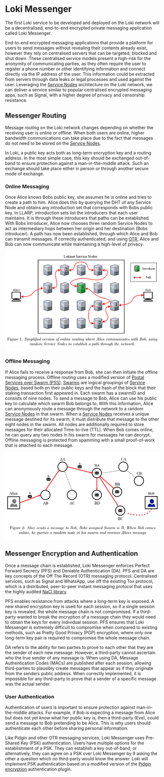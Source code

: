 # Loki Messenger

The first Loki service to be developed and deployed on the Loki network will be a decentralised, end-to-end encrypted private messaging application called Loki Messenger.

End-to-end encrypted messaging applications that provide a platform for users to send messages without revealing their contents already exist, however they rely on centralised servers that can be targeted, blocked and shut down.  These  centralised  service  models present a high-risk for the anonymity of communicating parties, as they often require the user to register a phone number or other identifying information and connect directly via the IP address of the user. This information could be extracted from servers through data leaks or legal processes and used against the user. Leveraging the [Service Nodes](../ServiceNodes/SNOverview.md) architecture on the Loki network, we can deliver a service similar to popular centralised encrypted messaging apps, such as Signal, with a higher degree of privacy and censorship resistance.

## Messenger Routing

Message routing on the Loki network changes depending on whether the receiving user is online or offline.  When both users are online, higher bandwidth communications can take place due to the fact that messages do not need to be stored on the [Service Nodes](../ServiceNodes/SNOverview.md).

In Loki, a public key acts both as long-term encryption key and a routing address. In the most simple case, this key should be exchanged out-of-band to ensure protection against a man-in-the-middle attack. Such an exchange should take place either in person or through another secure mode of exchange.

### Online Messaging

Once Alice knows Bobs public key, she assumes he is online and tries to create a path to him. Alice does this by querying the DHT of any Service Node and obtains any introduction set that corresponds with Bobs public key.  In LLARP, introduction sets list the introducers that each user maintains.  It is through these introducers that paths can be established. With Bobs introducer, Alice now chooses three random Service Nodes to act as intermediary hops between her origin and her destination (Bobs introducer).  A path has now been established, through which Alice and Bob can transmit messages.  If correctly authenticated, and using [OTR](#messenger-encryption-and-authentication),  Alice  and  Bob  can  now  communicate  while  maintaining  a  high-level of privacy.

![OnlineMessaging](../assets/OnlineMessaging.PNG)

### Offline Messaging

If Alice fails to receive a response from Bob, she can then initiate the offline messaging process.  Offline routing uses a modified version of [Postal Services over Swarm (PSS)](https://github.com/ethersphere/go-ethereum/blob/ddfc0a2a02ce574f4c252068ce81f0f5ada1c1ff/swarm/pss/README.md). [Swarms](../Advanced/SwarmFlagging.md) are logical groupings of [Service Nodes](../ServiceNodes/SNOverview.md), based both on their public keys and the hash of the block that their staking transaction first appeared in. Each swarm has a swarmID and consists of nine nodes. To send a message to Bob, Alice can use his public key to calculate which swarm Bob belongs to. With this information, Alice can anonymously route a message through the network to a random [Service Nodes](../ServiceNodes/SNOverview.md) in that swarm.  When a [Service Nodes](../ServiceNodes/SNOverview.md) receives a unique message destined for its swarm, it must distribute that message to the other eight nodes in the swarm.  All nodes are additionally required to store messages for their allocated Time-to-live (TTL).  When Bob comes online, he can query any two nodes in his swarm for messages he can decrypt. Offline messaging is protected from spamming with a small proof-of-work that is attached to each message.

![OfflineMessaging](../assets/OfflineMessaging.PNG)

## Messenger Encryption and Authentication

Once a message chain is established, Loki Messenger enforces Perfect Forward Secrecy (PFS) and Deniable Authentication (DA). PFS and DA are key concepts of the Off The Record (OTR)  messaging  protocol.  Centralised  services,  such  as Signal and WhatsApp, use off the existing Tox protocol, which is a distributed, peer-to-peer instant messaging protocol that uses the highly audited [NaCl library](https://nacl.cr.yp.to/). 

PFS enables resistance from attacks where a long-term key is exposed.  A new shared encryption key is used for each session, so if a single session key is revealed, the whole message chain  is  not  compromised. If a third-party wanted  to  break  the  encryption  of  a  message chain they would need to obtain the keys for every individual session. PFS ensures that Loki Messenger is extremely difficult to compromise when compared to existing methods, such as
Pretty Good Privacy (PGP) encryption, where only one long-term key pair is required to compromise the whole message chain.

DA refers to the ability for two parties to prove to each other that they are the sender of each new message. However, a third-party cannot ascertain who the true sender of any message is. When using DA, Message Authentication Codes (MACs) are published after each session, allowing third-parties to plausibly create messages that appear as if they originate from the senders public address. When correctly implemented, it is impossible for any third-party to prove that a sender of a specific message was the actual sender.

### User Authentication
Authentication of users is important to ensure protection against man-in-the-middle attacks. For example, if Bob is expecting a message from Alice but does not yet know what her public key is, then a third-party (Eve), could send a message to Bob pretending to be Alice. This is why users should authenticate each other before sharing personal information.

Like Pidgin and other OTR messaging services, Loki Messenger uses Pre-Shared Key (PSK) authentication. Users have  multiple options for the establishment of a PSK. They can establish a key out-of-band, or alternatively, they can agree on a PSK over Loki Messenger by 9 asking the other a question which no third-party would know the answer. Loki will implement PSK  authentication based on a modified version of the [Pidgin encryption](http://pidgin-encrypt.sourceforge.net/) authentication plugin.
